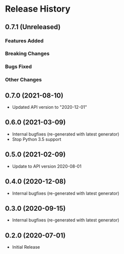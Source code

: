 # Release History

## 0.7.1 (Unreleased)

### Features Added

### Breaking Changes

### Bugs Fixed

### Other Changes

## 0.7.0 (2021-08-10)

- Updated API version to "2020-12-01"

## 0.6.0 (2021-03-09)

- Internal bugfixes (re-generated with latest generator)
- Stop Python 3.5 support

## 0.5.0 (2021-02-09)

- Update to API version 2020-08-01

## 0.4.0 (2020-12-08)

- Internal bugfixes (re-generated with latest generator)

## 0.3.0 (2020-09-15)

- Internal bugfixes (re-generated with latest generator)

## 0.2.0 (2020-07-01)

- Initial Release

